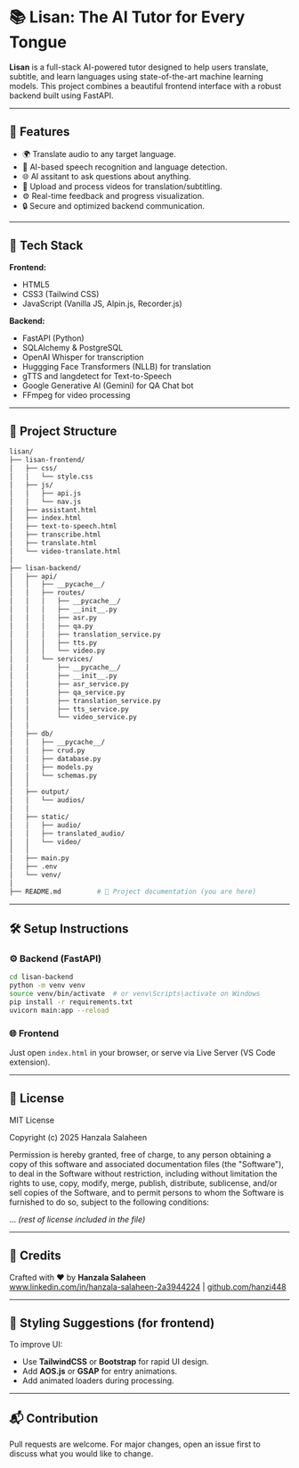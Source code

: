 # 📚 Lisan: The AI Tutor for Every Tongue

**Lisan** is a full-stack AI-powered tutor designed to help users translate, subtitle, and learn languages using state-of-the-art machine learning models. This project combines a beautiful frontend interface with a robust backend built using FastAPI.

---

## 🚀 Features

- 🌍 Translate audio to any target language.
- 🧠 AI-based speech recognition and language detection.
- 🌐 AI assitant to ask questions about anything.
- 🎥 Upload and process videos for translation/subtitling.
- ⚙️ Real-time feedback and progress visualization.
- 🔒 Secure and optimized backend communication.


---

## 🧰 Tech Stack

**Frontend:**
- HTML5  
- CSS3 (Tailwind CSS)
- JavaScript (Vanilla JS, Alpin.js, Recorder.js)

**Backend:**
- FastAPI (Python)
- SQLAlchemy & PostgreSQL
- OpenAI Whisper for transcription
- Huggging Face Transformers (NLLB) for translation
- gTTS and langdetect for Text-to-Speech
- Google Generative AI (Gemini) for QA Chat bot
- FFmpeg for video processing

---

## 📁 Project Structure

```bash
lisan/
├── lisan-frontend/
│   ├── css/
│   │   └── style.css
│   ├── js/
│   │   ├── api.js
│   │   └── nav.js
│   ├── assistant.html
│   ├── index.html
│   ├── text-to-speech.html
│   ├── transcribe.html
│   ├── translate.html
│   └── video-translate.html
│
├── lisan-backend/
│   ├── api/
│   │   ├── __pycache__/
│   │   ├── routes/
│   │   │   ├── __pycache__/
│   │   │   ├── __init__.py
│   │   │   ├── asr.py
│   │   │   ├── qa.py
│   │   │   ├── translation_service.py
│   │   │   ├── tts.py
│   │   │   └── video.py
│   │   └── services/
│   │       ├── __pycache__/
│   │       ├── __init__.py
│   │       ├── asr_service.py
│   │       ├── qa_service.py
│   │       ├── translation_service.py
│   │       ├── tts_service.py
│   │       └── video_service.py
│   │
│   ├── db/
│   │   ├── __pycache__/
│   │   ├── crud.py
│   │   ├── database.py
│   │   ├── models.py
│   │   └── schemas.py
│   │
│   ├── output/
│   │   └── audios/
│   │
│   ├── static/
│   │   ├── audio/
│   │   ├── translated_audio/
│   │   └── video/
│   │
│   ├── main.py
│   ├── .env
│   └── venv/
│
├── README.md         # 📄 Project documentation (you are here)
```

---

## 🛠️ Setup Instructions

### ⚙️ Backend (FastAPI)

```bash
cd lisan-backend
python -m venv venv
source venv/bin/activate  # or venv\Scripts\activate on Windows
pip install -r requirements.txt
uvicorn main:app --reload
```

### 🌐 Frontend

Just open `index.html` in your browser, or serve via Live Server (VS Code extension).

---

## 📝 License

MIT License

Copyright (c) 2025 Hanzala Salaheen

Permission is hereby granted, free of charge, to any person obtaining a copy
of this software and associated documentation files (the "Software"), to deal
in the Software without restriction, including without limitation the rights to
use, copy, modify, merge, publish, distribute, sublicense, and/or sell copies of
the Software, and to permit persons to whom the Software is furnished to do so,
subject to the following conditions:

... *(rest of license included in the file)*

---

## 🤝 Credits

Crafted with ❤️ by **Hanzala Salaheen**  
www.linkedin.com/in/hanzala-salaheen-2a3944224 | [github.com/hanzi448](https://github.com/Hanzi448)

---

## 🌟 Styling Suggestions (for frontend)

To improve UI:

- Use **TailwindCSS** or **Bootstrap** for rapid UI design.
- Add **AOS.js** or **GSAP** for entry animations.
- Add animated loaders during processing.

---

## 📬 Contribution

Pull requests are welcome. For major changes, open an issue first to discuss what you would like to change.
